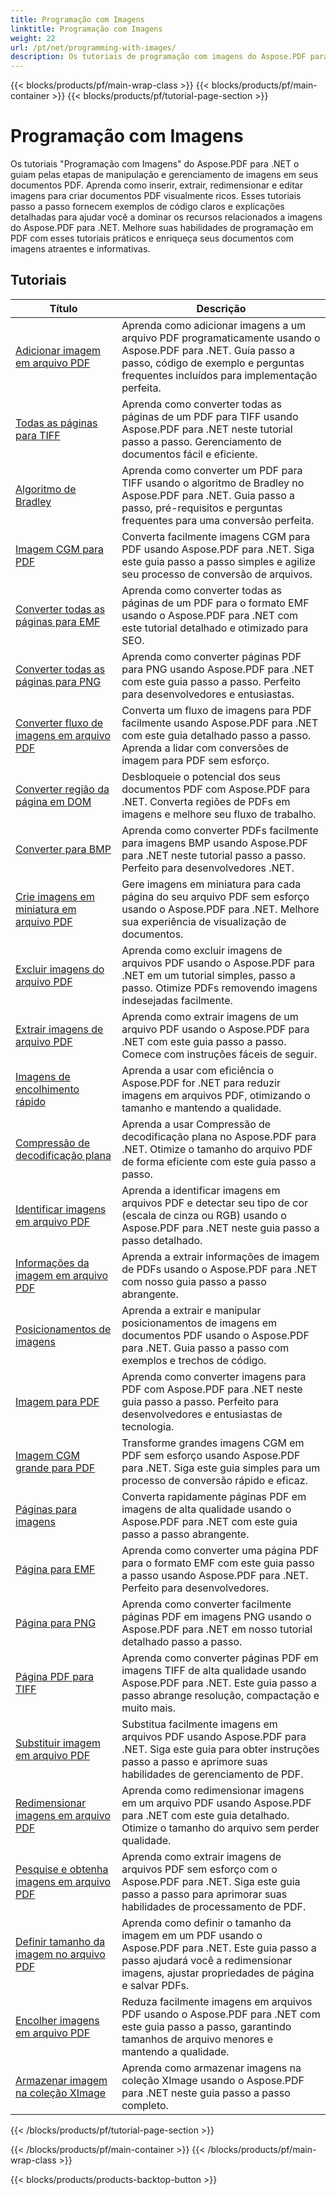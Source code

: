 ```yaml
---
title: Programação com Imagens
linktitle: Programação com Imagens
weight: 22
url: /pt/net/programming-with-images/
description: Os tutoriais de programação com imagens do Aspose.PDF para .NET ensinam como manipular e gerenciar imagens em documentos PDF.
---
```


{{< blocks/products/pf/main-wrap-class >}}
{{< blocks/products/pf/main-container >}}
{{< blocks/products/pf/tutorial-page-section >}}

# Programação com Imagens


Os tutoriais "Programação com Imagens" do Aspose.PDF para .NET o guiam pelas etapas de manipulação e gerenciamento de imagens em seus documentos PDF. Aprenda como inserir, extrair, redimensionar e editar imagens para criar documentos PDF visualmente ricos. Esses tutoriais passo a passo fornecem exemplos de código claros e explicações detalhadas para ajudar você a dominar os recursos relacionados a imagens do Aspose.PDF para .NET. Melhore suas habilidades de programação em PDF com esses tutoriais práticos e enriqueça seus documentos com imagens atraentes e informativas.

## Tutoriais
| Título | Descrição |
| --- | --- | 
| [Adicionar imagem em arquivo PDF](./add-image/) | Aprenda como adicionar imagens a um arquivo PDF programaticamente usando o Aspose.PDF para .NET. Guia passo a passo, código de exemplo e perguntas frequentes incluídos para implementação perfeita. |  
| [Todas as páginas para TIFF](./all-pages-to-tiff/) | Aprenda como converter todas as páginas de um PDF para TIFF usando Aspose.PDF para .NET neste tutorial passo a passo. Gerenciamento de documentos fácil e eficiente. |  
| [Algoritmo de Bradley](./bradley-algorithm/) | Aprenda como converter um PDF para TIFF usando o algoritmo de Bradley no Aspose.PDF para .NET. Guia passo a passo, pré-requisitos e perguntas frequentes para uma conversão perfeita. |  
| [Imagem CGM para PDF](./cgm-image-to-pdf/) | Converta facilmente imagens CGM para PDF usando Aspose.PDF para .NET. Siga este guia passo a passo simples e agilize seu processo de conversão de arquivos. |  
| [Converter todas as páginas para EMF](./convert-all-pages-to-emf/) | Aprenda como converter todas as páginas de um PDF para o formato EMF usando o Aspose.PDF para .NET com este tutorial detalhado e otimizado para SEO. |  
| [Converter todas as páginas para PNG](./convert-all-pages-to-png/) | Aprenda como converter páginas PDF para PNG usando Aspose.PDF para .NET com este guia passo a passo. Perfeito para desenvolvedores e entusiastas. |  
| [Converter fluxo de imagens em arquivo PDF](./convert-image-stream-to-pdf/) | Converta um fluxo de imagens para PDF facilmente usando Aspose.PDF para .NET com este guia detalhado passo a passo. Aprenda a lidar com conversões de imagem para PDF sem esforço. |  
| [Converter região da página em DOM](./convert-page-region-to-dom/) | Desbloqueie o potencial dos seus documentos PDF com Aspose.PDF para .NET. Converta regiões de PDFs em imagens e melhore seu fluxo de trabalho. |  
| [Converter para BMP](./convert-to-bmp/) | Aprenda como converter PDFs facilmente para imagens BMP usando Aspose.PDF para .NET neste tutorial passo a passo. Perfeito para desenvolvedores .NET. |  
| [Crie imagens em miniatura em arquivo PDF](./create-thumbnail-images/) | Gere imagens em miniatura para cada página do seu arquivo PDF sem esforço usando o Aspose.PDF para .NET. Melhore sua experiência de visualização de documentos. |  
| [Excluir imagens do arquivo PDF](./delete-images/) | Aprenda como excluir imagens de arquivos PDF usando o Aspose.PDF para .NET em um tutorial simples, passo a passo. Otimize PDFs removendo imagens indesejadas facilmente. |  
| [Extrair imagens de arquivo PDF](./extract-images/) | Aprenda como extrair imagens de um arquivo PDF usando o Aspose.PDF para .NET com este guia passo a passo. Comece com instruções fáceis de seguir. |  
| [Imagens de encolhimento rápido](./fast-shrink-images/) | Aprenda a usar com eficiência o Aspose.PDF for .NET para reduzir imagens em arquivos PDF, otimizando o tamanho e mantendo a qualidade. |  
| [Compressão de decodificação plana](./flate-decode-compression/) | Aprenda a usar Compressão de decodificação plana no Aspose.PDF para .NET. Otimize o tamanho do arquivo PDF de forma eficiente com este guia passo a passo. |  
| [Identificar imagens em arquivo PDF](./identify-images/) | Aprenda a identificar imagens em arquivos PDF e detectar seu tipo de cor (escala de cinza ou RGB) usando o Aspose.PDF para .NET neste guia passo a passo detalhado. |  
| [Informações da imagem em arquivo PDF](./image-information/) | Aprenda a extrair informações de imagem de PDFs usando o Aspose.PDF para .NET com nosso guia passo a passo abrangente. |  
| [Posicionamentos de imagens](./image-placements/) | Aprenda a extrair e manipular posicionamentos de imagens em documentos PDF usando o Aspose.PDF para .NET. Guia passo a passo com exemplos e trechos de código. |  
| [Imagem para PDF](./image-to-pdf/) | Aprenda como converter imagens para PDF com Aspose.PDF para .NET neste guia passo a passo. Perfeito para desenvolvedores e entusiastas de tecnologia. |  
| [Imagem CGM grande para PDF](./large-cgm-image-to-pdf/) | Transforme grandes imagens CGM em PDF sem esforço usando Aspose.PDF para .NET. Siga este guia simples para um processo de conversão rápido e eficaz. |  
| [Páginas para imagens](./pages-to-images/) | Converta rapidamente páginas PDF em imagens de alta qualidade usando o Aspose.PDF para .NET com este guia passo a passo abrangente. |  
| [Página para EMF](./page-to-emf/) | Aprenda como converter uma página PDF para o formato EMF com este guia passo a passo usando Aspose.PDF para .NET. Perfeito para desenvolvedores. |  
| [Página para PNG](./page-to-png/) | Aprenda como converter facilmente páginas PDF em imagens PNG usando o Aspose.PDF para .NET em nosso tutorial detalhado passo a passo. |  
| [Página PDF para TIFF](./page-to-tiff/) | Aprenda como converter páginas PDF em imagens TIFF de alta qualidade usando Aspose.PDF para .NET. Este guia passo a passo abrange resolução, compactação e muito mais. |  
| [Substituir imagem em arquivo PDF](./replace-image/) | Substitua facilmente imagens em arquivos PDF usando Aspose.PDF para .NET. Siga este guia para obter instruções passo a passo e aprimore suas habilidades de gerenciamento de PDF. |  
| [Redimensionar imagens em arquivo PDF](./resize-images/) | Aprenda como redimensionar imagens em um arquivo PDF usando Aspose.PDF para .NET com este guia detalhado. Otimize o tamanho do arquivo sem perder qualidade. |  
| [Pesquise e obtenha imagens em arquivo PDF](./search-and-get-images/) | Aprenda como extrair imagens de arquivos PDF sem esforço com o Aspose.PDF para .NET. Siga este guia passo a passo para aprimorar suas habilidades de processamento de PDF. |  
| [Definir tamanho da imagem no arquivo PDF](./set-image-size/) | Aprenda como definir o tamanho da imagem em um PDF usando o Aspose.PDF para .NET. Este guia passo a passo ajudará você a redimensionar imagens, ajustar propriedades de página e salvar PDFs. |  
| [Encolher imagens em arquivo PDF](./shrink-images/) | Reduza facilmente imagens em arquivos PDF usando o Aspose.PDF para .NET com este guia passo a passo, garantindo tamanhos de arquivo menores e mantendo a qualidade. |  
| [Armazenar imagem na coleção XImage](./store-image-in-ximage-collection/) |  Aprenda como armazenar imagens na coleção XImage usando o Aspose.PDF para .NET neste guia passo a passo completo. |  
{{< /blocks/products/pf/tutorial-page-section >}}

{{< /blocks/products/pf/main-container >}}
{{< /blocks/products/pf/main-wrap-class >}}

{{< blocks/products/products-backtop-button >}}
